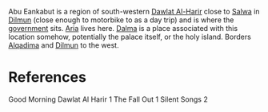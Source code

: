 Abu Eankabut is a region of south-western [Dawlat Al-Harir](Dawlat%20Al-Harir.md) close to [Salwa](Salwa.md) in [Dilmun](Dilmun.md) (close enough to motorbike to as a day trip) and is where the [government](Council.md) sits. [Aria](Aria.md) lives here.
[Dalma](Dalma) is a place associated with this location somehow, potentially the palace itself, or the holy island.
Borders [Alqadima](Alqadima.md) and [Dilmun](Dilmun.md) to the west.
# References
Good Morning Dawlat Al Harir 1
The Fall Out 1
Silent Songs 2